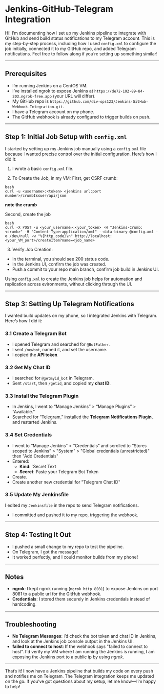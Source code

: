 
# Jenkins-GitHub-Telegram Integration

Hi! I’m documenting how I set up my Jenkins pipeline to integrate with GitHub and send build status notifications to my Telegram account. This is my step-by-step process, including how I used `config.xml` to configure the job initially, connected it to my GitHub repo, and added Telegram notifications. Feel free to follow along if you’re setting up something similar!

---

## Prerequisites
- I’m running Jenkins on a CentOS VM.
- I’ve installed ngrok to expose Jenkins at `https://de72-102-89-84-203.ngrok-free.app` (your URL will differ).
- My GitHub repo is `https://github.com/div-ops123/Jenkins-GitHub-Webhook-Integration.git`.
- I have a Telegram account on my phone.
- The GitHub webhook is already configured to trigger builds on push.

---

## Step 1: Initial Job Setup with `config.xml`
I started by setting up my Jenkins job manually using a `config.xml` file because I wanted precise control over the initial configuration. Here’s how I did it:

1. I wrote a basic `config.xml` file. 

2. To Create the Job, in my VM:
First, get CSRF crumb:

```
bash
curl -u <username>:<token> <jenkins url:port number>/crumbIssuer/api/json
```
**note the crumb**

Second, create the job
```
bash
curl -X POST -u <your_username>:<your_token> -H "Jenkins-Crumb:<crumb>" -H "Content-Type:application/xml" --data-binary @config.xml -o /dev/null -w "%{http_code}\n" http://localhost:<your_VM_port>/createItem?name=<job_name>
```

3. Verify Job Creation:
 - In the terminal, you should see 200 status code.
 - In the Jenkins UI, confirm the job was created.
 - Push a commit to your repo main branch, confirm job build in Jenkins UI.   

Using `config.xml` to create the Jenkins job helps for automation and replication across evironments, without clicking through the UI.

---

## Step 3: Setting Up Telegram Notifications
I wanted build updates on my phone, so I integrated Jenkins with Telegram. Here’s how I did it:

### 3.1 Create a Telegram Bot
- I opened Telegram and searched for `@BotFather`.
- I sent `/newbot`, named it, and set the username.
- I copied the **API token**.

### 3.2 Get My Chat ID
- I searched for `@getmyid_bot` in Telegram.
- Sent `/start`, then `/getid`, and copied my **chat ID**.

### 3.3 Install the Telegram Plugin
- In Jenkins, I went to “Manage Jenkins” > “Manage Plugins” > “Available.”
- Searched for “Telegram,” installed the **Telegram Notifications Plugin**, and restarted Jenkins.

### 3.4 Set Credentials
- I went to “Manage Jenkins” > “Credentials” and scrolled to “Stores scoped to Jenkins” > "System" > "Global credentials (unrestricted)" then "Add Credentials"
- Entered:
  - **Kind**: `Secret Text
  - **Secret**: Paste your Telegram Bot Token
- Create.
- Create another new credential for "Telegram Chat ID"

### 3.5 Update My Jenkinsfile
I edited my `Jenkinsfile` in the repo to send Telegram notifications.
- I committed and pushed it to my repo, triggering the webhook.

---

## Step 4: Testing It Out
- I pushed a small change to my repo to test the pipeline.
- On Telegram, I got the message!
- It worked perfectly, and I could monitor builds from my phone!

---

## Notes
- **ngrok**: I kept ngrok running (`ngrok http 8081`) to expose Jenkins on port 8081 to a public url for the GitHub webhook.
- **Credentials**: I stored them securely in Jenkins credentials instead of hardcoding.
---

## Troubleshooting
- **No Telegram Messages**: I’d check the bot token and chat ID in Jenkins, and look at the Jenkins job console output in the Jenkins UI.
- **failed to connect to host**: If the webhook says "failed to connect to host". I'd verify my VM where I am running the Jenkins is running, I am exposing the Jenkins port to a public ip by using *ngrok*.

---

That’s it! I now have a Jenkins pipeline that builds my code on every push and notifies me on Telegram. The Telegram integration keeps me updated on the go. If you’ve got questions about my setup, let me know—I’m happy to help!
